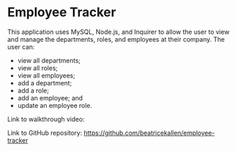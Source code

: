 # Employee Tracker

This application uses MySQL, Node.js, and Inquirer to allow the user to
view and manage the departments, roles, and employees at their company. The user can:

- view all departments;
- view all roles;
- view all employees;
- add a department;
- add a role;
- add an employee; and
- update an employee role.

Link to walkthrough video:

Link to GitHub repository: https://github.com/beatricekallen/employee-tracker
